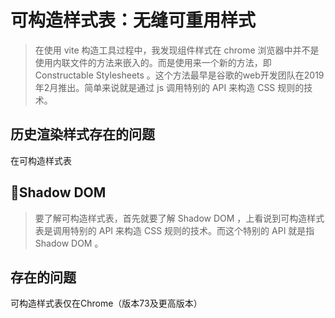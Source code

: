# 可构造样式表：无缝可重用样式  

> 在使用 vite 构造工具过程中，我发现组件样式在 chrome 浏览器中并不是使用内联文件的方法来嵌入的。而是使用来一个新的方法，即 Constructable Stylesheets 。这个方法最早是谷歌的web开发团队在2019年2月推出。简单来说就是通过 js 调用特别的 API 来构造 CSS 规则的技术。

## 历史渲染样式存在的问题  
在可构造样式表

## Shadow DOM 
> 要了解可构造样式表，首先就要了解 Shadow DOM ，上看说到可构造样式表是调用特别的 API 来构造 CSS 规则的技术。而这个特别的 API 就是指 Shadow DOM 。

## 存在的问题

可构造样式表仅在Chrome（版本73及更高版本）